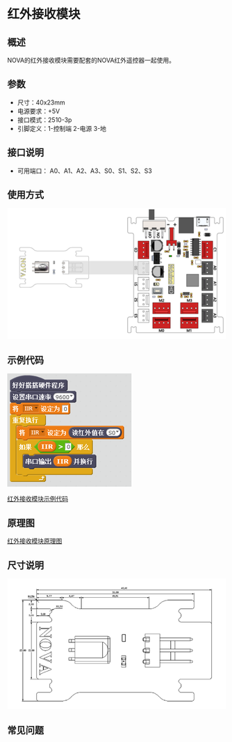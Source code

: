 # 红外接收模块

## 概述

NOVA的红外接收模块需要配套的NOVA红外遥控器一起使用。

## 参数

* 尺寸：40x23mm
* 电源要求：+5V
* 接口模式：2510-3p
* 引脚定义：1-控制端 2-电源 3-地

## 接口说明

* 可用端口： A0、A1、A2、A3、S0、S1、S2、S3

## 使用方式

![](../../.gitbook/assets/35.png)

## 示例代码

![](../../.gitbook/assets/nova-ir.png)

[红外接收模块示例代码](http://www.haohaodada.com/show.php?id=1068035)

## 原理图

[红外接收模块原理图](https://github.com/Haohaodada-official/haohaodada-docs/blob/master/原理图/红外接收模块.pdf)

## 尺寸说明

![](../../.gitbook/assets/103.png)

## 常见问题


